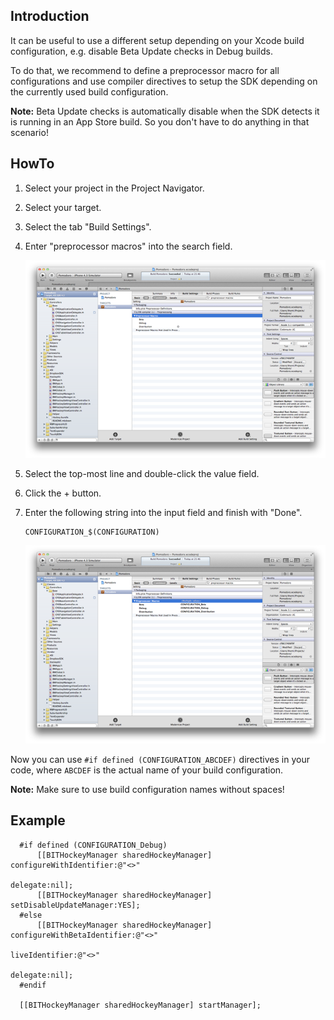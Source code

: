 ## Introduction

It can be useful to use a different setup depending on your Xcode build configuration, e.g. disable Beta Update checks in Debug builds. 

To do that, we recommend to define a preprocessor macro for all configurations and use compiler directives to setup the SDK depending on the currently used build configuration.

**Note:** Beta Update checks is automatically disable when the SDK detects it is running in an App Store build. So you don't have to do anything in that scenario!

## HowTo

1. Select your project in the Project Navigator.
2. Select your target.
3. Select the tab "Build Settings".
4. Enter "preprocessor macros" into the search field.

    ![XcodeMacros1.png](XcodeMacros1_normal.png)

5. Select the top-most line and double-click the value field.
6. Click the + button.
7. Enter the following string into the input field and finish with "Done".<pre><code>CONFIGURATION_$(CONFIGURATION)</code></pre>

    ![XcodeMacros2.png](XcodeMacros2_normal.png)

Now you can use `#if defined (CONFIGURATION_ABCDEF)` directives in your code, where `ABCDEF` is the actual name of your build configuration.

**Note:** Make sure to use build configuration names without spaces!

## Example
	  
	  #if defined (CONFIGURATION_Debug)
	      [[BITHockeyManager sharedHockeyManager] configureWithIdentifier:@"<>"
	                                                             delegate:nil];
	      [[BITHockeyManager sharedHockeyManager] setDisableUpdateManager:YES];
	  #else
	      [[BITHockeyManager sharedHockeyManager] configureWithBetaIdentifier:@"<>"
	                                                           liveIdentifier:@"<>"
	                                                                 delegate:nil];
	  #endif
	  
	  [[BITHockeyManager sharedHockeyManager] startManager];
	  
